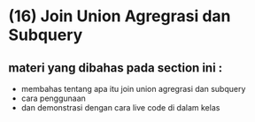 # (16) Join Union Agregrasi dan Subquery

## materi yang dibahas pada section ini :
  - membahas tentang apa itu join union agregrasi dan subquery
  - cara penggunaan 
  - dan demonstrasi dengan cara live code di dalam kelas
